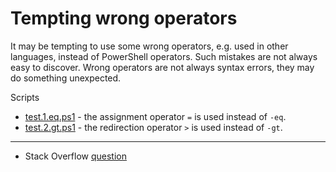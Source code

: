 # Tempting wrong operators

It may be tempting to use some wrong operators, e.g. used in other languages,
instead of PowerShell operators. Such mistakes are not always easy to discover.
Wrong operators are not always syntax errors, they may do something unexpected.

Scripts

- [test.1.eq.ps1](test.1.eq.ps1) - the assignment operator `=` is used instead of `-eq`.
- [test.2.gt.ps1](test.2.gt.ps1) - the redirection operator `>` is used instead of `-gt`.

---

- Stack Overflow [question](http://stackoverflow.com/q/30699268/323582)
